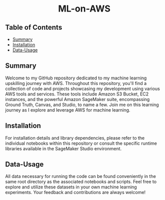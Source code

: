 <div align="center">
  <h1>ML-on-AWS</h1>
</div>

## Table of Contents

- [Summary](#summary)
- [Installation](#installation)
- [Data-Usage](#data-usage)

## Summary

Welcome to my GitHub repository dedicated to my machine learning upskilling journey with AWS. Throughout this repository, you'll find a collection of code and projects showcasing my development using various AWS tools and services. These tools include Amazon S3 Bucket, EC2 instances, and the powerful Amazon SageMaker suite, encompassing Ground Truth, Canvas, and Studio, to name a few. Join me on this learning journey as I explore and leverage AWS for machine learning.

## Installation

For installation details and library dependencies, please refer to the individual notebooks within this repository or consult the specific runtime libraries available in the SageMaker Studio environment.

## Data-Usage

All data necessary for running the code can be found conveniently in the same root directory as the associated notebooks and scripts. Feel free to explore and utilize these datasets in your own machine learning experiments. Your feedback and contributions are always welcome!